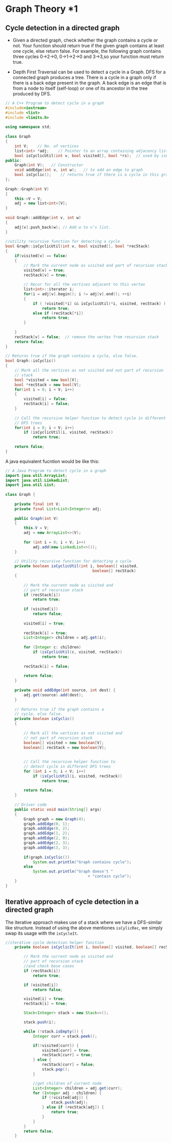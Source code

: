 # Graph Theory *1

## Cycle detection in a directed graph

* Given a directed graph, check whether the graph contains a cycle or not. Your function should return true if the given graph contains at least one cycle, else return false. For example, the following graph contains three cycles 0->2->0, 0->1->2->0 and 3->3,so your function must return true.

* Depth First Traversal can be used to detect a cycle in a Graph. DFS for a connected graph produces a tree. There is a cycle in a graph only if there is a back edge present in the graph. A back edge is an edge that is from a node to itself (self-loop) or one of its ancestor in the tree produced by DFS. 

```c++
// A C++ Program to detect cycle in a graph 
#include<iostream> 
#include <list> 
#include <limits.h> 
  
using namespace std; 
  
class Graph 
{ 
    int V;    // No. of vertices 
    list<int> *adj;    // Pointer to an array containing adjacency lists 
    bool isCyclicUtil(int v, bool visited[], bool *rs);  // used by isCyclic() 
public: 
    Graph(int V);   // Constructor 
    void addEdge(int v, int w);   // to add an edge to graph 
    bool isCyclic();    // returns true if there is a cycle in this graph 
}; 
  
Graph::Graph(int V) 
{ 
    this->V = V; 
    adj = new list<int>[V]; 
} 
  
void Graph::addEdge(int v, int w) 
{ 
    adj[v].push_back(w); // Add w to v’s list. 
} 
  
//utility recursive function for detecting a cycle
bool Graph::isCyclicUtil(int v, bool visited[], bool *recStack) 
{ 
    if(visited[v] == false) 
    { 
        // Mark the current node as visited and part of recursion stack 
        visited[v] = true; 
        recStack[v] = true; 
  
        // Recur for all the vertices adjacent to this vertex 
        list<int>::iterator i; 
        for(i = adj[v].begin(); i != adj[v].end(); ++i) 
        { 
            if ( !visited[*i] && isCyclicUtil(*i, visited, recStack) ) 
                return true; 
            else if (recStack[*i]) 
                return true; 
        } 
  
    } 
    recStack[v] = false;  // remove the vertex from recursion stack 
    return false; 
} 
  
// Returns true if the graph contains a cycle, else false. 
bool Graph::isCyclic() 
{ 
    // Mark all the vertices as not visited and not part of recursion 
    // stack 
    bool *visited = new bool[V]; 
    bool *recStack = new bool[V]; 
    for(int i = 0; i < V; i++) 
    { 
        visited[i] = false; 
        recStack[i] = false; 
    } 
  
    // Call the recursive helper function to detect cycle in different 
    // DFS trees 
    for(int i = 0; i < V; i++) 
        if (isCyclicUtil(i, visited, recStack)) 
            return true; 
  
    return false; 
}
```

A java equivalent fucntion would be like this: 

```java
// A Java Program to detect cycle in a graph 
import java.util.ArrayList; 
import java.util.LinkedList; 
import java.util.List; 
  
class Graph { 
      
    private final int V; 
    private final List<List<Integer>> adj; 
  
    public Graph(int V)  
    { 
        this.V = V; 
        adj = new ArrayList<>(V); 
          
        for (int i = 0; i < V; i++) 
            adj.add(new LinkedList<>()); 
    } 
      
    // Utility recursive function for detecting a cycle
    private boolean isCyclicUtil(int i, boolean[] visited, 
                                      boolean[] recStack)  
    { 
          
        // Mark the current node as visited and 
        // part of recursion stack 
        if (recStack[i]) 
            return true; 
  
        if (visited[i]) 
            return false; 
              
        visited[i] = true; 
  
        recStack[i] = true; 
        List<Integer> children = adj.get(i); 
          
        for (Integer c: children) 
            if (isCyclicUtil(c, visited, recStack)) 
                return true; 
                  
        recStack[i] = false; 
  
        return false; 
    } 
  
    private void addEdge(int source, int dest) { 
        adj.get(source).add(dest); 
    } 
  
    // Returns true if the graph contains a  
    // cycle, else false. 
    private boolean isCyclic()  
    { 
          
        // Mark all the vertices as not visited and 
        // not part of recursion stack 
        boolean[] visited = new boolean[V]; 
        boolean[] recStack = new boolean[V]; 
          
          
        // Call the recursive helper function to 
        // detect cycle in different DFS trees 
        for (int i = 0; i < V; i++) 
            if (isCyclicUtil(i, visited, recStack)) 
                return true; 
  
        return false; 
    } 
  
    // Driver code 
    public static void main(String[] args) 
    { 
        Graph graph = new Graph(4); 
        graph.addEdge(0, 1); 
        graph.addEdge(0, 2); 
        graph.addEdge(1, 2); 
        graph.addEdge(2, 0); 
        graph.addEdge(2, 3); 
        graph.addEdge(3, 3); 
          
        if(graph.isCyclic()) 
            System.out.println("Graph contains cycle"); 
        else
            System.out.println("Graph doesn't "
                                    + "contain cycle"); 
    } 
} 
```

## Iterative approach of cycle detection in a directed graph

The iterative approach makes use of a stack where we have a DFS-similar like structure. Instead of using the above mentiones ```isCylicRec```, we simply swap its usage with the ```isCycleIt```.


```java
//iterative cycle detection helper function
    private boolean isCyclicIt(int i, boolean[] visited, boolean[] recStack) {

        // Mark the current node as visited and
        // part of recursion stack
        //and check base cases
        if (recStack[i])
            return true;

        if (visited[i])
            return false;

        visited[i] = true;
        recStack[i] = true;

        Stack<Integer> stack = new Stack<>();

        stack.push(i);

        while (!stack.isEmpty()) {
            Integer curr = stack.peek();

            if(!visited[curr]) {
                visited[curr] = true;
                recStack[curr] = true;
            } else {
                recStack[curr] = false;
                stack.pop();
            }

            //get children of current node
            List<Integer> children = adj.get(curr);
            for (Integer adj : children) {
                if (!visited[adj]) {
                    stack.push(adj);
                } else if (recStack[adj]) {
                    return true;
                }
            }
        }
        return false;
    }
```

